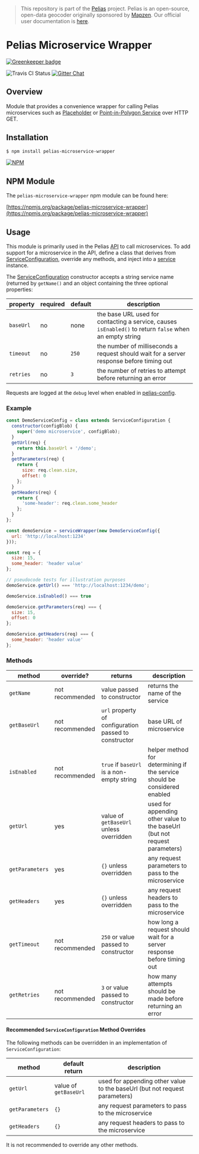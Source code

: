 >This repository is part of the [Pelias](https://github.com/pelias/pelias)
>project. Pelias is an open-source, open-data geocoder originally sponsored by
>[Mapzen](https://www.mapzen.com/). Our official user documentation is
>[here](https://github.com/pelias/documentation).

# Pelias Microservice Wrapper

[![Greenkeeper badge](https://badges.greenkeeper.io/pelias/microservice-wrapper.svg)](https://greenkeeper.io/)

![Travis CI Status](https://travis-ci.org/pelias/microservice-wrapper.svg)
[![Gitter Chat](https://badges.gitter.im/pelias/pelias.svg)](https://gitter.im/pelias/pelias?utm_source=badge&utm_medium=badge&utm_campaign=pr-badge)

## Overview

Module that provides a convenience wrapper for calling Pelias microservices such as [Placeholder](https://github.com/pelias/placeholder) or [Point-in-Polygon Service](https://github.com/pelias/pip-service) over HTTP GET.

## Installation

```bash
$ npm install pelias-microservice-wrapper
```

[![NPM](https://nodei.co/npm/pelias-microservice-wrapper.png?downloads=true&stars=true)](https://nodei.co/npm/pelias-microservice-wrapper)

## NPM Module

The `pelias-microservice-wrapper` npm module can be found here:

[https://npmjs.org/package/pelias-microservice-wrapper](https://npmjs.org/package/pelias-microservice-wrapper)

## Usage

This module is primarily used in the Pelias [API](https://github.com/pelias/api) to call microservices.  To add support for a microservice in the API, define a class that derives from [ServiceConfiguration](https://github.com/pelias/microservice-wrapper/blob/master/ServiceConfiguration.js), override any methods, and inject into a [service](https://github.com/pelias/microservice-wrapper/blob/master/service.js) instance.

The [ServiceConfiguration](https://github.com/pelias/microservice-wrapper/blob/master/ServiceConfiguration.js) constructor accepts a string service name (returned by `getName()` and an object containing the three optional properties:

| property | required | default | description |
| --- | --- | --- | --- |
| `baseUrl` | no | none | the base URL used for contacting a service, causes `isEnabled()` to return `false` when an empty string |
| `timeout` | no | `250` | the number of milliseconds a request should wait for a server response before timing out |
| `retries` | no | `3` | the number of retries to attempt before returning an error |

Requests are logged at the `debug` level when enabled in [pelias-config](https://github.com/pelias/config).

### Example

```javascript
const DemoServiceConfig = class extends ServiceConfiguration {
  constructor(configBlob) {
    super('demo microservice', configBlob);
  }
  getUrl(req) {
    return this.baseUrl + '/demo';
  }
  getParameters(req) {
    return {
      size: req.clean.size,
      offset: 0
    };
  }
  getHeaders(req) {
    return {
      'some-header': req.clean.some_header
    };
  }
};

const demoService = serviceWrapper(new DemoServiceConfig({
  url: 'http://localhost:1234'
}));

const req = {
  size: 15,
  some_header: 'header value'
};

// pseudocode tests for illustration purposes
demoService.getUrl() === 'http://localhost:1234/demo';

demoService.isEnabled() === true

demoService.getParameters(req) === {
  size: 15,
  offset: 0
};

demoService.getHeaders(req) === {
  some_header: 'header value'
};
```

### Methods

| method | override? | returns | description |
| --- | --- | --- | --- |
| `getName` | not recommended | value passed to constructor | returns the name of the service |
| `getBaseUrl` | not recommended | `url` property of configuration passed to constructor | base URL of microservice |
| `isEnabled` | not recommended | `true` if `baseUrl` is a non-empty string | helper method for determining if the service should be considered enabled |
| `getUrl` | yes | value of `getBaseUrl` unless overridden | used for appending other value to the baseUrl (but not request parameters) |
| `getParameters` | yes| `{}` unless overridden | any request parameters to pass to the microservice |
| `getHeaders` | yes | `{}` unless overridden | any request headers to pass to the microservice |
| `getTimeout` | not recommended | `250` or value passed to constructor | how long a request should wait for a server response before timing out |
| `getRetries` | not recommended | `3` or value passed to constructor | how many attempts should be made before returning an error |

#### Recommended `ServiceConfiguration` Method Overrides

The following methods can be overridden in an implementation of `ServiceConfiguration`:

| method | default return | description |
| --- | --- | --- |
| `getUrl` | value of `getBaseUrl` | used for appending other value to the baseUrl (but not request parameters) |
| `getParameters` | `{}` | any request parameters to pass to the microservice |
| `getHeaders` | `{}` | any request headers to pass to the microservice |

It is not recommended to override any other methods.
